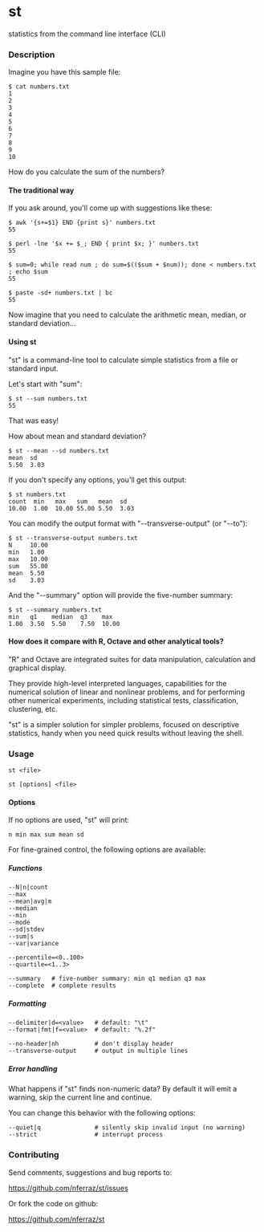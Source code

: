 st
==

statistics from the command line interface (CLI)

### Description

Imagine you have this sample file:

    $ cat numbers.txt
    1
    2
    3
    4
    5
    6
    7
    8
    9
    10

How do you calculate the sum of the numbers?

#### The traditional way

If you ask around, you'll come up with suggestions like these:

    $ awk '{s+=$1} END {print s}' numbers.txt
    55

    $ perl -lne '$x += $_; END { print $x; }' numbers.txt
    55

    $ sum=0; while read num ; do sum=$(($sum + $num)); done < numbers.txt ; echo $sum
    55

    $ paste -sd+ numbers.txt | bc
    55

Now imagine that you need to calculate the arithmetic mean, median,
or standard deviation...


#### Using st

"st" is a command-line tool to calculate simple statistics from a
file or standard input.

Let's start with "sum":

    $ st --sum numbers.txt
    55

That was easy!

How about mean and standard deviation?

    $ st --mean --sd numbers.txt
    mean  sd
    5.50  3.03

If you don't specify any options, you'll get this output:

    $ st numbers.txt
    count  min   max   sum   mean  sd
    10.00  1.00  10.00 55.00 5.50  3.03

You can modify the output format with "--transverse-output"  (or "--to"):

    $ st --transverse-output numbers.txt
    N     10.00
    min   1.00
    max   10.00
    sum   55.00
    mean  5.50
    sd    3.03

And the "--summary" option will provide the five-number summary:

    $ st --summary numbers.txt
    min   q1    median  q3    max
    1.00  3.50  5.50    7.50  10.00


#### How does it compare with R, Octave and other analytical tools?

"R" and Octave are integrated suites for data manipulation, calculation
and graphical display.

They provide high-level interpreted languages, capabilities for the
numerical solution of linear and nonlinear problems, and for
performing other numerical experiments, including statistical tests,
classification, clustering, etc.

"st" is a simpler solution for simpler problems, focused on descriptive
statistics, handy when you need quick results without leaving the shell.


### Usage

    st <file>

    st [options] <file>

#### Options

If no options are used, "st" will print:

    n min max sum mean sd

For fine-grained control, the following options are available:

##### Functions

    --N|n|count
    --max
    --mean|avg|m
    --median
    --min
    --mode
    --sd|stdev
    --sum|s
    --var|variance

    --percentile=<0..100>
    --quartile=<1..3>

    --summary   # five-number summary: min q1 median q3 max
    --complete  # complete results

##### Formatting

    --delimiter|d=<value>   # default: "\t"
    --format|fmt|f=<value>  # default: "%.2f"

    --no-header|nh          # don't display header
    --transverse-output     # output in multiple lines

##### Error handling

What happens if "st" finds non-numeric data? By default it will
emit a warning, skip the current line and continue.

You can change this behavior with the following options:

    --quiet|q               # silently skip invalid input (no warning)
    --strict                # interrupt process

### Contributing

Send comments, suggestions and bug reports to:

https://github.com/nferraz/st/issues

Or fork the code on github:

https://github.com/nferraz/st
